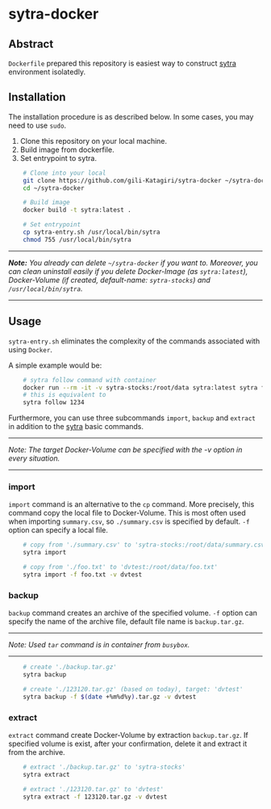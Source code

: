 [sytra-repo]: https://github.com/gili-Katagiri/sytra

# sytra-docker
## Abstract
`Dockerfile` prepared this repository is easiest way 
to construct [sytra][sytra-repo] environment isolatedly.

## Installation

The installation procedure is as described below.
In some cases, you may need to use `sudo`.

1. Clone this repository on your local machine.  
1. Build image from dockerfile.  
1. Set entrypoint to sytra.  

```bash
    # Clone into your local
    git clone https://github.com/gili-Katagiri/sytra-docker ~/sytra-docker
    cd ~/sytra-docker

    # Build image
    docker build -t sytra:latest .

    # Set entrypoint
    cp sytra-entry.sh /usr/local/bin/sytra 
    chmod 755 /usr/local/bin/sytra 
```

---
***Note:***
*You already can delete `~/sytra-docker` if you want to.
Moreover, you can clean uninstall easily 
if you delete Docker-Image (as `sytra:latest`), 
Docker-Volume (if created, default-name: `sytra-stocks`) 
and `/usr/local/bin/sytra`.*

---

## Usage
`sytra-entry.sh` eliminates the complexity of the commands 
associated with using `Docker`.

A simple example would be:
```bash
    # sytra follow command with container
    docker run --rm -it -v sytra-stocks:/root/data sytra:latest sytra follow 1234
    # this is equivalent to 
    sytra follow 1234 
```
Furthermore, you can use three subcommands `import`, `backup` and `extract` 
in addition to the [sytra][sytra-repo] basic commands.

---
*Note: The target Docker-Volume can be specified with the -v option 
in every situation.*

---

### import
`import` command is an alternative to the `cp` command.
More precisely, this command copy the local file to Docker-Volume.
This is most often used when importing `summary.csv`,
so `./summary.csv` is specified by default.
`-f` option can specify a local file.

```bash
    # copy from './summary.csv' to 'sytra-stocks:/root/data/summary.csv'
    sytra import 

    # copy from './foo.txt' to 'dvtest:/root/data/foo.txt'
    sytra import -f foo.txt -v dvtest
```

### backup
`backup` command creates an archive of the specified volume.
`-f` option can specify the name of the archive file, 
default file name is `backup.tar.gz`.

---
*Note: Used `tar` command is in container from `busybox`.*

---

```bash
    # create './backup.tar.gz'
    sytra backup 

    # create './123120.tar.gz' (based on today), target: 'dvtest'
    sytra backup -f $(date +%m%d%y).tar.gz -v dvtest
```

### extract
`extract` command create Docker-Volume by extraction `backup.tar.gz`.
If specified volume is exist,
after your confirmation, delete it and extract it from the archive.

```bash
    # extract './backup.tar.gz' to 'sytra-stocks'
    sytra extract

    # extract './123120.tar.gz' to 'dvtest'
    sytra extract -f 123120.tar.gz -v dvtest
```
